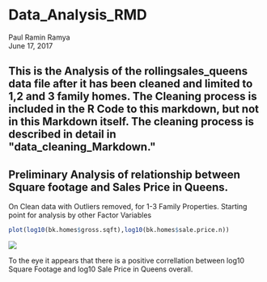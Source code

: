 # Data_Analysis_RMD
Paul Ramin Ramya  
June 17, 2017  



## This is the Analysis of the rollingsales_queens data file after it has been cleaned and limited to 1,2 and 3 family homes.  The Cleaning process is included in the R Code to this markdown, but not in this Markdown itself.  The cleaning process is described in detail in "data_cleaning_Markdown."



##  Preliminary Analysis of relationship between Square footage and Sales Price in Queens.
On Clean data with Outliers removed, for 1-3 Family Properties.
Starting point for analysis by other Factor Variables



```r
plot(log10(bk.homes$gross.sqft),log10(bk.homes$sale.price.n))
```

![](Data_Analysis_RMD_files/figure-html/unnamed-chunk-3-1.png)<!-- -->

To the eye it appears that there is a positive correllation between log10 Square Footage and log10 Sale Price in Queens overall.

